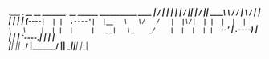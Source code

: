 .___  ___.  __    __       _______. __    ______  ___________    ____ 
|   \/   | |  |  |  |     /       ||  |  /      ||   ____\   \  /   / 
|  \  /  | |  |  |  |    |   (----`|  | |  ,----'|  |__   \   \/   /  
|  |\/|  | |  |  |  |     \   \    |  | |  |     |   __|   \_    _/   
|  |  |  | |  `--'  | .----)   |   |  | |  `----.|  |        |  |     
|__|  |__|  \______/  |_______/    |__|  \______||__|        |__|     
                                                                      


